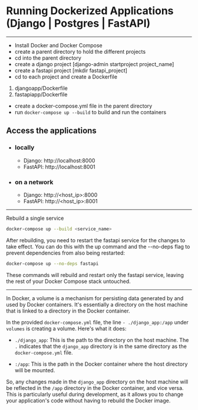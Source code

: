 # Running Dockerized Applications (Django | Postgres | FastAPI)

---

- Install Docker and Docker Compose
- create a parent directory to hold the different projects
- cd into the parent directory
- create a django project [django-admin startproject project_name]
- create a fastapi project [mkdir fastapi_project]
- cd to each project and create a Dockerfile

1. djangoapp/Dockerfile
2. fastapiapp/Dockerfile

- create a docker-compose.yml file in the parent directory
- run `docker-compose up --build` to build and run the containers

## Access the applications

- ### locally
  - Django: http://localhost:8000
  - FastAPI: http://localhost:8001
- ### on a network
  - Django: http://<host_ip>:8000
  - FastAPI: http://<host_ip>:8001

---

Rebuild a single service

```bash
docker-compose up --build <service_name>
```

After rebuilding, you need to restart the fastapi service for the changes to take effect. You can do this with the up command and the --no-deps flag to prevent dependencies from also being restarted:

```bash
docker-compose up --no-deps fastapi
```

These commands will rebuild and restart only the fastapi service, leaving the rest of your Docker Compose stack untouched.

---

In Docker, a volume is a mechanism for persisting data generated by and used by Docker containers. It's essentially a directory on the host machine that is linked to a directory in the Docker container.

In the provided `docker-compose.yml` file, the line `- ./django_app:/app` under `volumes` is creating a volume. Here's what it does:

- `./django_app`: This is the path to the directory on the host machine. The `.` indicates that the `django_app` directory is in the same directory as the `docker-compose.yml` file.

- `:/app`: This is the path in the Docker container where the host directory will be mounted.

So, any changes made in the `django_app` directory on the host machine will be reflected in the `/app` directory in the Docker container, and vice versa. This is particularly useful during development, as it allows you to change your application's code without having to rebuild the Docker image.
